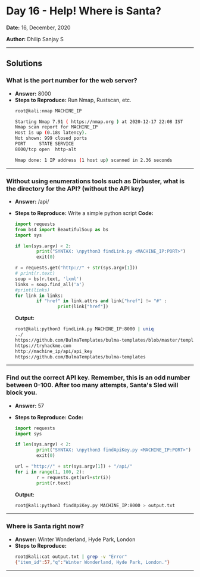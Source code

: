 # Day 16 - Help! Where is Santa?

**Date:** 16, December, 2020

**Author:** Dhilip Sanjay S

---

## Solutions

### What is the port number for the web server?
- **Answer:** 8000
- **Steps to Reproduce:** Run Nmap, Rustscan, etc.
    ```bash
    root@kali:nmap MACHINE_IP

    Starting Nmap 7.91 ( https://nmap.org ) at 2020-12-17 22:08 IST
    Nmap scan report for MACHINE_IP
    Host is up (0.18s latency).
    Not shown: 999 closed ports
    PORT     STATE SERVICE
    8000/tcp open  http-alt

    Nmap done: 1 IP address (1 host up) scanned in 2.36 seconds
    ```
---

### Without using enumerations tools such as Dirbuster, what is the directory for the API?  (without the API key)
- **Answer:** /api/
- **Steps to Reproduce:** Write a simple python script
    **Code:**
    ```python
    import requests
    from bs4 import BeautifulSoup as bs
    import sys

    if len(sys.argv) < 2:
            print("SYNTAX: \npython3 findLink.py <MACHINE_IP:PORT>")
            exit(0)

    r = requests.get("http://" + str(sys.argv[1]))
    # print(r.text)
    soup = bs(r.text, 'lxml')
    links = soup.find_all('a')
    #print(links)
    for link in links:
            if "href" in link.attrs and link["href"] != "#" :
                    print(link["href"])
    ```

    **Output:**
    ```bash
    root@kali:python3 findLink.py MACHINE_IP:8000 | uniq
    ../
    https://github.com/BulmaTemplates/bulma-templates/blob/master/templates/hero.html
    https://tryhackme.com
    http://machine_ip/api/api_key
    https://github.com/BulmaTemplates/bulma-templates    
    ```
---

### Find out the correct API key. Remember, this is an odd number between 0-100. After too many attempts, Santa's Sled will block you. 
- **Answer:** 57
- **Steps to Reproduce:**
    **Code:**
    ```python
    import requests
    import sys

    if len(sys.argv) < 2:
            print("SYNTAX: \npython3 findApiKey.py <MACHINE_IP:PORT>")
            exit(0)

    url = "http://" + str(sys.argv[1]) + "/api/"
    for i in range(1, 100, 2):
            r = requests.get(url+str(i))
            print(r.text)
    ```
    
    **Output:**
    ```bash
    root@kali:python3 findApiKey.py MACHINE_IP:8000 > output.txt 
    ```
---

### Where is Santa right now?
- **Answer:** Winter Wonderland, Hyde Park, London
- **Steps to Reproduce:**
    ```bash
    root@kali:cat output.txt | grep -v "Error"
    {"item_id":57,"q":"Winter Wonderland, Hyde Park, London."}
    ```
---